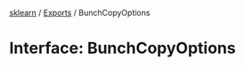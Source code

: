 [sklearn](../readme.md) / [Exports](../modules.md) / BunchCopyOptions

# Interface: BunchCopyOptions

